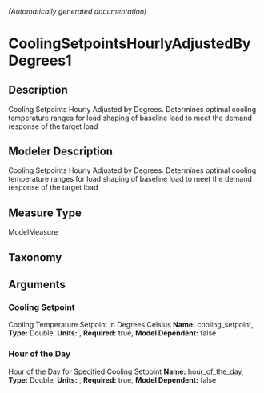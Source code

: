 

###### (Automatically generated documentation)

# CoolingSetpointsHourlyAdjustedByDegrees1

## Description
Cooling Setpoints Hourly Adjusted by Degrees. Determines optimal cooling temperature ranges for load shaping of baseline load to meet the demand response of the target load


## Modeler Description
Cooling Setpoints Hourly Adjusted by Degrees. Determines optimal cooling temperature ranges for load shaping of baseline load to meet the demand response of the target load

## Measure Type
ModelMeasure

## Taxonomy


## Arguments


### Cooling Setpoint
Cooling Temperature Setpoint in Degrees Celsius
**Name:** cooling_setpoint,
**Type:** Double,
**Units:** ,
**Required:** true,
**Model Dependent:** false

### Hour of the Day
Hour of the Day for Specified Cooling Setpoint
**Name:** hour_of_the_day,
**Type:** Double,
**Units:** ,
**Required:** true,
**Model Dependent:** false




